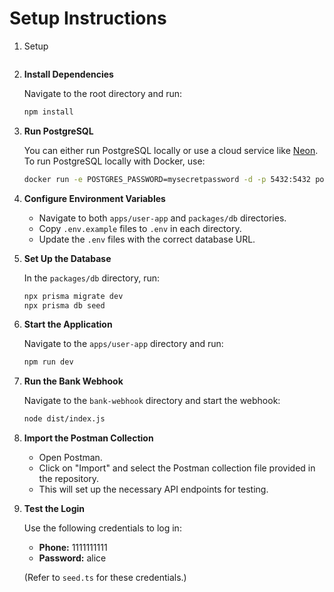 # Setup Instructions

1. Setup
    ```

2. **Install Dependencies**

    Navigate to the root directory and run:

    ```bash
    npm install
    ```

3. **Run PostgreSQL**

    You can either run PostgreSQL locally or use a cloud service like [Neon](https://neon.tech). To run PostgreSQL locally with Docker, use:

    ```bash
    docker run -e POSTGRES_PASSWORD=mysecretpassword -d -p 5432:5432 postgres
    ```

4. **Configure Environment Variables**

    - Navigate to both `apps/user-app` and `packages/db` directories.
    - Copy `.env.example` files to `.env` in each directory.
    - Update the `.env` files with the correct database URL.

5. **Set Up the Database**

    In the `packages/db` directory, run:

    ```bash
    npx prisma migrate dev
    npx prisma db seed
    ```

6. **Start the Application**

    Navigate to the `apps/user-app` directory and run:

    ```bash
    npm run dev
    ```

7. **Run the Bank Webhook**

    Navigate to the `bank-webhook` directory and start the webhook:

    ```bash
    node dist/index.js
    ```

8. **Import the Postman Collection**

    - Open Postman.
    - Click on "Import" and select the Postman collection file provided in the repository.
    - This will set up the necessary API endpoints for testing.

9. **Test the Login**

    Use the following credentials to log in:

    - **Phone:** 1111111111
    - **Password:** alice

    (Refer to `seed.ts` for these credentials.)
